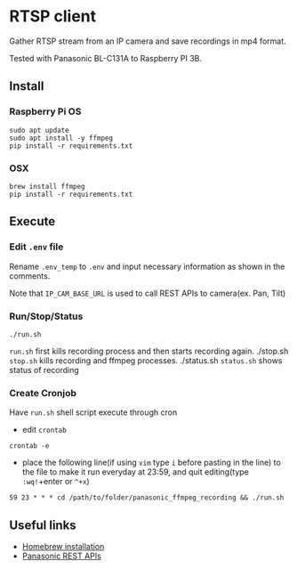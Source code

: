 # RTSP client 

Gather RTSP stream from an IP camera and save recordings in mp4 format.

Tested with Panasonic BL-C131A to Raspberry PI 3B.



## Install

### Raspberry Pi OS
```
sudo apt update
sudo apt install -y ffmpeg
pip install -r requirements.txt
```

### OSX
```
brew install ffmpeg
pip install -r requirements.txt
```



## Execute
### Edit `.env` file
Rename `.env_temp` to `.env` and input necessary information as shown in the comments.

Note that `IP_CAM_BASE_URL` is used to call REST APIs to camera(ex. Pan, Tilt)

### Run/Stop/Status
```
./run.sh
```
`run.sh` first kills recording process and then starts recording again.
./stop.sh
`stop.sh` kills recording and ffmpeg processes.
./status.sh
`status.sh` shows status of recording

### Create Cronjob
Have `run.sh` shell script execute through cron
* edit `crontab`
```
crontab -e
```
* place the following line(if using `vim` type `i` before pasting in the line) to the file to make it run everyday at 23:59, and quit editing(type `:wq!`+enter or `^+x`)
```
59 23 * * * cd /path/to/folder/panasonic_ffmpeg_recording && ./run.sh
```



## Useful links
* [Homebrew installation](https://brew.sh/)
* [Panasonic REST APIs](https://camera-sdk.com/p_6705-how-to-connect-to-a-panasonic-camera.html)